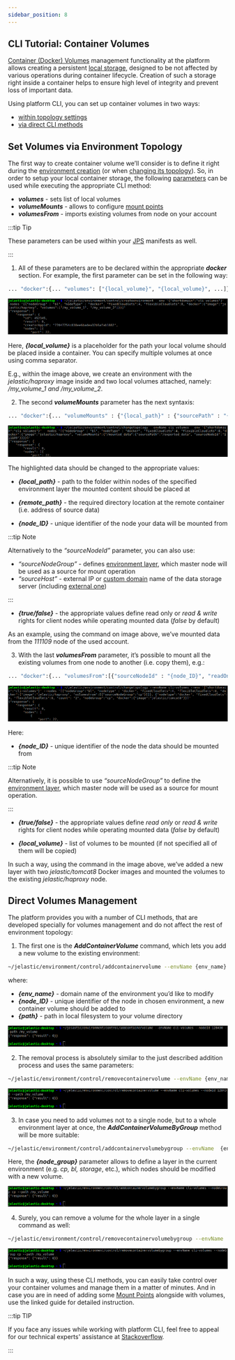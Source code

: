 ```yaml
---
sidebar_position: 8
---
```


## CLI Tutorial: Container Volumes

[Container (Docker) Volumes](https://cloudmydc.com/) management functionality at the platform allows creating a persistent [local storage](https://cloudmydc.com/), designed to be not affected by various operations during container lifecycle. Creation of such a storage right inside a container helps to ensure high level of integrity and prevent loss of important data.

Using platform CLI, you can set up container volumes in two ways:

- [within topology settings](https://cloudmydc.com/)
- [via direct CLI methods](https://cloudmydc.com/)

## Set Volumes via Environment Topology

The first way to create container volume we’ll consider is to define it right during the [environment creation](https://cloudmydc.com/) (or when [changing its topology](https://cloudmydc.com/)). So, in order to setup your local container storage, the following [parameters](https://cloudmydc.com/) can be used while executing the appropriate CLI method:

- **_volumes_** - sets list of local volumes
- **_volumeMounts_** - allows to configure [mount points](https://cloudmydc.com/)
- **_volumesFrom_** - imports existing volumes from node on your account

:::tip Tip

These parameters can be used within your [JPS](https://cloudmydc.com/) manifests as well.

:::

1. All of these parameters are to be declared within the appropriate **_docker_** section. For example, the first parameter can be set in the following way:

```bash
... "docker":{... "volumes": ["{local_volume}", "{local_volume}", ...]}
```

<div style={{
    display:'flex',
    justifyContent: 'center',
    margin: '0 0 1rem 0'
}}>

![Locale Dropdown](./img/ContainerVolumes/01-cli-volumes-parameter.png)

</div>

Here, **_{local_volume}_** is a placeholder for the path your local volume should be placed inside a container. You can specify multiple volumes at once using comma separator.

E.g., within the image above, we create an environment with the _jelastic/haproxy_ image inside and two local volumes attached, namely: _/my_volume_1 and /my_volume_2_.

2. The second **_volumeMounts_** parameter has the next syntaxis:

```bash
... "docker":{... "volumeMounts" : {"{local_path}" : {"sourcePath" : "{remote_path}", "sourceNodeId" : "{node_ID}", "readOnly" : {true/false}}, ...}}
```

<div style={{
    display:'flex',
    justifyContent: 'center',
    margin: '0 0 1rem 0'
}}>

![Locale Dropdown](./img/ContainerVolumes/02-cli-volumemounts-parameter.png)

</div>

The highlighted data should be changed to the appropriate values:

- **_{local_path}_** - path to the folder within nodes of the specified environment layer the mounted content should be placed at

- **_{remote_path}_** - the required directory location at the remote container (i.e. address of source data)

- **_{node_ID}_** - unique identifier of the node your data will be mounted from

:::tip Note

Alternatively to the _“sourceNodeId”_ parameter, you can also use:

- _“sourceNodeGroup”_ - defines [environment layer](https://cloudmydc.com/), which master node will be used as a source for mount operation
- _“sourceHost”_ - external IP or [custom domain](https://cloudmydc.com/) name of the data storage server (including [external one](https://cloudmydc.com/))

:::

- **_{true/false}_** - the appropriate values define read only or _read & write_ rights for client nodes while operating mounted data (_false_ by default)

As an example, using the command on image above, we’ve mounted data from the _111109_ node of the used account.

3. With the last **_volumesFrom_** parameter, it’s possible to mount all the existing volumes from one node to another (i.e. copy them), e.g.:

```bash
... "docker":{... "volumesFrom":[{"sourceNodeId" : "{node_ID}", "readOnly" : {true/false}, "volumes" : ["{local_volume}", "{local_volume}", ...]}]}
```

<div style={{
    display:'flex',
    justifyContent: 'center',
    margin: '0 0 1rem 0'
}}>

![Locale Dropdown](./img/ContainerVolumes/03-cli-volumesfrom-parameter.png)

</div>

Here:

- **_{node_ID}_** - unique identifier of the node the data should be mounted from

:::tip Note

Alternatively, it is possible to use _“sourceNodeGroup”_ to define the [environment layer](https://cloudmydc.com/), which master node will be used as a source for mount operation.

:::

- **_{true/false}_** - the appropriate values define _read only_ or _read & write_ rights for client nodes while operating mounted data (_false_ by default)

- **_{local_volume}_** - list of volumes to be mounted (if not specified all of them will be copied)

In such a way, using the command in the image above, we’ve added a new layer with two _jelastic/tomcat8_ Docker images and mounted the volumes to the existing _jelastic/haproxy_ node.

## Direct Volumes Management

The platform provides you with a number of CLI methods, that are developed specially for volumes management and do not affect the rest of environment topology:

1. The first one is the **_AddContainerVolume_** command, which lets you add a new volume to the existing environment:

```bash
~/jelastic/environment/control/addcontainervolume --envName {env_name} --nodeId {node_ID} --path {path}
```

where:

- **_{env_name}_** - domain name of the environment you’d like to modify
- **_{node_ID}_** - unique identifier of the node in chosen environment, a new container volume should be added to
- **_{path}_** - path in local filesystem to your volume directory

<div style={{
    display:'flex',
    justifyContent: 'center',
    margin: '0 0 1rem 0'
}}>

![Locale Dropdown](./img/ContainerVolumes/04-cli-addcontainervolume-command.png)

</div>

2. The removal process is absolutely similar to the just described addition process and uses the same parameters:

```bash
~/jelastic/environment/control/removecontainervolume --envName {env_name} --nodeId {node_ID} --path {path}
```

<div style={{
    display:'flex',
    justifyContent: 'center',
    margin: '0 0 1rem 0'
}}>

![Locale Dropdown](./img/ContainerVolumes/05-cli-removecontainervolume-command.png)

</div>

3. In case you need to add volumes not to a single node, but to a whole environment layer at once, the **_AddContainerVolumeByGroup_** method will be more suitable:

```bash
~/jelastic/environment/control/addcontainervolumebygroup --envName  {env_name} --nodeGroup  {node_group} --path  {path}
```

Here, the **_{node_group}_** parameter allows to define a layer in the current environment (e.g. _cp, bl, storage_, etc.), which nodes should be modified with a new volume.

<div style={{
    display:'flex',
    justifyContent: 'center',
    margin: '0 0 1rem 0'
}}>

![Locale Dropdown](./img/ContainerVolumes/06-cli-addcontainervolumebygroup-command.png)

</div>

4. Surely, you can remove a volume for the whole layer in a single command as well:

```bash
~/jelastic/environment/control/removecontainervolumebygroup --envName  {env_name} --nodeGroup  {node_group} --path  {path}
```

<div style={{
    display:'flex',
    justifyContent: 'center',
    margin: '0 0 1rem 0'
}}>

![Locale Dropdown](./img/ContainerVolumes/07-cli-removecontainervolumebygroup-command.png)

</div>

In such a way, using these CLI methods, you can easily take control over your container volumes and manage them in a matter of minutes. And in case you are in need of adding some [Mount Points](https://cloudmydc.com/) alongside with volumes, use the linked guide for detailed instruction.

:::tip TIP

If you face any issues while working with platform CLI, feel free to appeal for our technical experts' assistance at [Stackoverflow](https://stackoverflow.com/questions/tagged/jelastic).

:::
